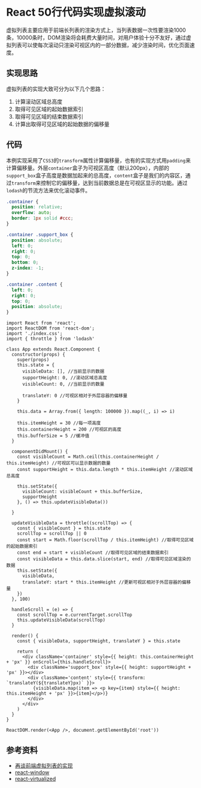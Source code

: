 # React 50行代码实现虚拟滚动
虚拟列表主要应用于前端长列表的渲染方式上，当列表数据一次性要渲染1000条，10000条时，DOM渲染将会耗费大量时间，对用户体验十分不友好，通过虚拟列表可以使每次滚动只渲染可视区内的一部分数据，减少渲染时间，优化页面速度。

## 实现思路
虚拟列表的实现大致可分为以下几个思路：
1. 计算滚动区域总高度
2. 取得可见区域的起始数据索引
3. 取得可见区域的结束数据索引
4. 计算出取得可见区域的起始数据的偏移量

## 代码
本例实现采用了`CSS3`的`transform`属性计算偏移量，也有的实现方式用`padding`来计算偏移量。外层`container`盒子为可视区高度（默认200px），内部的`support_box`盒子高度是数据加起来的总高度，`content`盒子是我们的内容区，通过`transform`来控制它的偏移量，达到当前数据总是在可视区显示的功能。通过`lodash`的节流方法来优化滚动事件。
```css
.container {
  position: relative;
  overflow: auto;
  border: 1px solid #ccc;
}

.container .support_box {
  position: absolute;
  left: 0;
  right: 0;
  top: 0;
  bottom: 0;
  z-index: -1;
}

.container .content {
  left: 0;
  right: 0;
  top: 0;
  position: absolute;
}
```
```react
import React from 'react';
import ReactDOM from 'react-dom';
import './index.css';
import { throttle } from 'lodash'

class App extends React.Component {
  constructor(props) {
    super(props)
    this.state = {
      visibleData: [], //当前显示的数据
      supportHeight: 0, //滚动区域总高度
      visibleCount: 0, //当前显示的数量

      translateY: 0 //可视区相对于外层容器的偏移量
    }

    this.data = Array.from({ length: 100000 }).map((_, i) => i)

    this.itemHeight = 30 //每一项高度
    this.containerHeight = 200 //可视区的高度
    this.bufferSize = 5 //缓冲值
  }

  componentDidMount() {
    const visibleCount = Math.ceil(this.containerHeight / this.itemHeight) //可视区可以显示数据的数量
    const supportHeight = this.data.length * this.itemHeight //滚动区域总高度

    this.setState({
      visibleCount: visibleCount + this.bufferSize,
      supportHeight
    }, () => this.updateVisibleData())

  }

  updateVisibleData = throttle((scrollTop) => {
    const { visibleCount } = this.state
    scrollTop = scrollTop || 0
    const start = Math.floor(scrollTop / this.itemHeight) //取得可见区域的起始数据索引
    const end = start + visibleCount //取得可见区域的结束数据索引
    const visibleData = this.data.slice(start, end) //取得可见区域渲染的数据
    this.setState({
      visibleData,
      translateY: start * this.itemHeight //更新可视区相对于外层容器的偏移量
    })
  }, 100)

  handleScroll = (e) => {
    const scrollTop = e.currentTarget.scrollTop
    this.updateVisibleData(scrollTop)
  }

  render() {
    const { visibleData, supportHeight, translateY } = this.state

    return (
      <div className='container' style={{ height: this.containerHeight + 'px' }} onScroll={this.handleScroll}>
        <div className='support_box' style={{ height: supportHeight + 'px' }}></div>
        <div className='content' style={{ transform: `translateY(${translateY}px)` }}>
          {visibleData.map(item => <p key={item} style={{ height: this.itemHeight + 'px' }}>{item}</p>)}
        </div>
      </div>
    )
  }
}

ReactDOM.render(<App />, document.getElementById('root'))
```

## 参考资料
- [再谈前端虚拟列表的实现](https://zhuanlan.zhihu.com/p/34585166)
- [react-window](https://react-window.now.sh/#/examples/list/fixed-size)
- [react-virtualized](https://bvaughn.github.io/react-virtualized/#/components/List)
